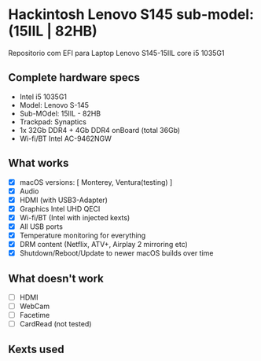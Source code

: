 # Hackintosh Lenovo S145 sub-model: (15IIL | 82HB)


Repositorio com EFI para Laptop Lenovo S145-15IIL core i5 1035G1

<div align="center">



</div>

## Complete hardware specs

- Intel i5 1035G1
- Model: Lenovo S-145
- Sub-MOdel: 15IIL - 82HB
- Trackpad: Synaptics
- 1x 32Gb DDR4 + 4Gb DDR4 onBoard (total 36Gb)
- Wi-fi/BT Intel AC-9462NGW

## What works

- [x] macOS versions: [ Monterey, Ventura(testing) ]
- [x] Audio
- [x] HDMI (with USB3-Adapter)
- [x] Graphics Intel UHD QECI
- [x] Wi-fi/BT (Intel with injected kexts)
- [x] All USB ports
- [x] Temperature monitoring for everything
- [x] DRM content (Netflix, ATV+, Airplay 2 mirroring etc)
- [x] Shutdown/Reboot/Update to newer macOS builds over time

## What doesn't work
- [ ] HDMI
- [ ] WebCam
- [ ] Facetime
- [ ] CardRead (not tested)

## Kexts used


